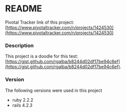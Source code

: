# README  #

Pivotal Tracker link of this project: [https://www.pivotaltracker.com/n/projects/1424530](https://www.pivotaltracker.com/n/projects/1424530)

### Description ###

This project is a doodle for this test: [https://gist.github.com/rgalba/b8244d02df17be94c6ef](https://gist.github.com/rgalba/b8244d02df17be94c6ef).

### Version ###

The following versions were used in this project

* ruby 2.2.2
* rails 4.2.3